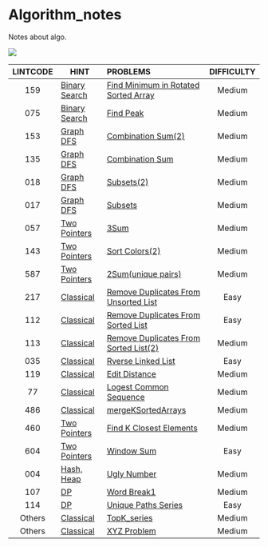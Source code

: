 # Algorithm_notes
Notes about algo.

![](https://img.shields.io/badge/language-Python-red.svg)



| LINTCODE | HINT                                                         | PROBLEMS                                                     | DIFFICULTY |
| :------: | ------------------------------------------------------------ | :----------------------------------------------------------- | :--------: |
|   159    | [Binary Search](https://github.com/javamore/Algo_World/tree/master/Binary%20Search) | [Find Minimum in Rotated Sorted Array](https://github.com/javamore/Algo_World/blob/master/Binary%20Search/Find_Minimum_in_Rotated_Sorted_%20Array.py) |   Medium   |
|   075    | [Binary Search](https://github.com/javamore/Algo_World/tree/master/Binary%20Search) | [Find Peak](https://github.com/javamore/Algo_World/blob/master/Binary%20Search/Find_Peak.py) |   Medium   |
|   153    | [Graph DFS](https://github.com/javamore/Algo_World/tree/master/Implicit%20Graph%20DFS) | [Combination Sum(2)](https://github.com/javamore/Algo_World/blob/master/Implicit%20Graph%20DFS/Combination%20Sum%20(2).py) |   Medium   |
|   135    | [Graph DFS](https://github.com/javamore/Algo_World/tree/master/Implicit%20Graph%20DFS) | [Combination Sum](https://github.com/javamore/Algo_World/blob/master/Implicit%20Graph%20DFS/Combination%20Sum.py) |   Medium   |
|   018    | [Graph DFS](https://github.com/javamore/Algo_World/tree/master/Implicit%20Graph%20DFS) | [Subsets(2)](https://github.com/javamore/Algo_World/blob/master/Implicit%20Graph%20DFS/Subsets(2).py) |   Medium   |
|   017    | [Graph DFS](https://github.com/javamore/Algo_World/tree/master/Implicit%20Graph%20DFS) | [Subsets](https://github.com/javamore/Algo_World/blob/master/Implicit%20Graph%20DFS/Subsets.py) |   Medium   |
|   057    | [Two Pointers](https://github.com/javamore/Algo_World/blob/master/Two%20Pointers) | [3Sum](https://github.com/javamore/Algo_World/blob/master/Two%20Pointers/3Sum.py) |   Medium   |
|   143    | [Two Pointers](https://github.com/javamore/Algo_World/blob/master/Two%20Pointers) | [Sort Colors(2)](https://github.com/javamore/Algo_World/blob/master/Two%20Pointers/Sort_Colors(2).py) |   Medium   |
|   587    | [Two Pointers](https://github.com/javamore/Algo_World/blob/master/Two%20Pointers) | [2Sum(unique pairs)](https://github.com/javamore/Algo_World/blob/master/Two%20Pointers/Two_Sum(unique%20pairs).py) |   Medium   |
|   217    | [Classical](https://github.com/javamore/Algo_World/tree/master/VERY_Classical) | [Remove Duplicates From Unsorted List](https://github.com/javamore/Algo_World/blob/master/VERY_Classical/Linked-List/Remove-Duplicates-from-Unsorted-List.py) |    Easy    |
|   112    | [Classical](https://github.com/javamore/Algo_World/tree/master/VERY_Classical) | [Remove Duplicates From Sorted List](https://github.com/javamore/Algo_World/blob/master/VERY_Classical/Linked-List/Remove-duplicates-from-sorted-list%20.py) |    Easy    |
|   113    | [Classical](https://github.com/javamore/Algo_World/tree/master/VERY_Classical) | [Remove Duplicates From Sorted List(2)](https://github.com/javamore/Algo_World/blob/master/VERY_Classical/Linked-List/Remove-duplicates-from-sorted-list2.py) |   Medium   |
|   035    | [Classical](https://github.com/javamore/Algo_World/tree/master/VERY_Classical) | [Rverse Linked List](https://github.com/javamore/Algo_World/blob/master/VERY_Classical/Linked-List/Reverse%20Linked%20List.py) |    Easy    |
|   119    | [Classical](https://github.com/javamore/Algo_World/tree/master/VERY_Classical) | [Edit Distance](https://github.com/javamore/Algo_World/blob/master/VERY_Classical/Edit%20Distance.py) |   Medium   |
|    77    | [Classical](https://github.com/javamore/Algo_World/tree/master/VERY_Classical) | [Logest Common Sequence](https://github.com/javamore/Algo_World/blob/master/VERY_Classical/Longest%20Common%20Subsequence.py) |   Medium   |
|   486    | [Classical](https://github.com/javamore/Algo_World/tree/master/VERY_Classical) | [mergeKSortedArrays](https://github.com/javamore/Algo_World/blob/master/VERY_Classical/mergeKSortedArrays.py) |   Medium   |
|   460    | [Two Pointers](https://github.com/javamore/Algo_World/blob/master/Two%20Pointers) | [Find K Closest Elements](https://github.com/javamore/Algo_World/blob/master/Two%20Pointers/Find%20K%20Closest%20Elements.py) |   Medium   |
|   604    | [Two Pointers](https://github.com/javamore/Algo_World/blob/master/Two%20Pointers) | [Window Sum](https://github.com/javamore/Algo_World/blob/master/Two%20Pointers/Window%20Sum.py) |    Easy    |
|   004    | [Hash, Heap](https://github.com/javamore/Algo_World/tree/master/Hash%26Heap) | [Ugly Number](https://github.com/javamore/Algo_World/blob/master/Hash%26Heap/Ugly%20Number.py) |   Medium   |
|   107    | [DP](https://github.com/javamore/Algo_World/tree/master/DP)  | [Word Break1](https://github.com/javamore/Algo_World/blob/master/DP/WordBreak1.py) |   Medium   |
|   114    | [DP](https://github.com/javamore/Algo_World/tree/master/DP)  | [Unique Paths Series](https://github.com/javamore/Algo_World/blob/master/DP/Unique%20Paths.py) |    Easy    |
|  Others  | [Classical](https://github.com/javamore/Algo_World/tree/master/VERY_Classical) | [TopK_series](https://github.com/javamore/Algo_World/blob/master/VERY_Classical/TopK_series.py) |   Medium   |
|  Others  | [Classical](https://github.com/javamore/Algo_World/tree/master/VERY_Classical) | [XYZ Problem](https://github.com/javamore/Algo_World/blob/master/VERY_Classical/xyz.py) |   Medium   |



